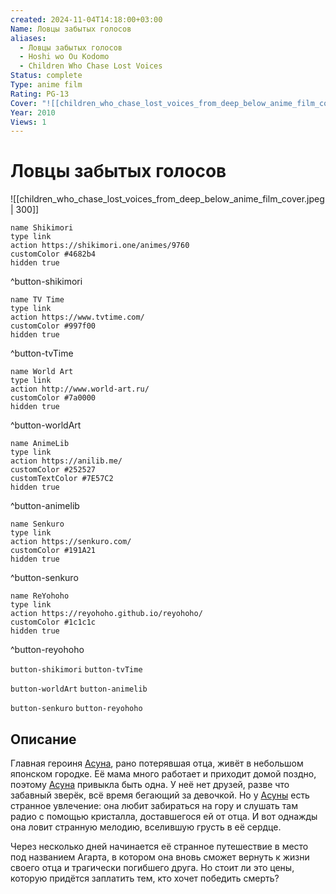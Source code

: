 ```yaml
---
created: 2024-11-04T14:18:00+03:00
Name: Ловцы забытых голосов
aliases:
  - Ловцы забытых голосов
  - Hoshi wo Ou Kodomo
  - Children Who Chase Lost Voices
Status: complete
Type: anime film
Rating: PG-13
Cover: "![[children_who_chase_lost_voices_from_deep_below_anime_film_cover.jpeg]]"
Year: 2010
Views: 1
---
```


# Ловцы забытых голосов

![[children_who_chase_lost_voices_from_deep_below_anime_film_cover.jpeg | 300]]

```button
name Shikimori
type link
action https://shikimori.one/animes/9760
customColor #4682b4
hidden true
```
^button-shikimori

```button
name TV Time
type link
action https://www.tvtime.com/
customColor #997f00
hidden true
```
^button-tvTime

```button
name World Art
type link
action http://www.world-art.ru/
customColor #7a0000
hidden true
```
^button-worldArt

```button
name AnimeLib
type link
action https://anilib.me/
customColor #252527
customTextColor #7E57C2
hidden true
```
^button-animelib

```button
name Senkuro
type link
action https://senkuro.com/
customColor #191A21
hidden true
```
^button-senkuro

```button
name ReYohoho
type link
action https://reyohoho.github.io/reyohoho/
customColor #1c1c1c
hidden true
```
^button-reyohoho

`button-shikimori` `button-tvTime`

`button-worldArt` `button-animelib`

`button-senkuro` `button-reyohoho`

## Описание

Главная героиня [Асуна](https://shikimori.one/characters/39434-asuna-watase), рано потерявшая отца, живёт в небольшом японском городке. Её мама много работает и приходит домой поздно, поэтому [Асуна](https://shikimori.one/characters/39434-asuna-watase) привыкла быть одна. У неё нет друзей, разве что забавный зверёк, всё время бегающий за девочкой. Но у [Асуны](https://shikimori.one/characters/39434-asuna-watase) есть странное увлечение: она любит забираться на гору и слушать там радио с помощью кристалла, доставшегося ей от отца. И вот однажды она ловит странную мелодию, вселившую грусть в её сердце.

Через несколько дней начинается её странное путешествие в место под названием Агарта, в котором она вновь сможет вернуть к жизни своего отца и трагически погибшего друга. Но стоит ли это цены, которую придётся заплатить тем, кто хочет победить смерть?

